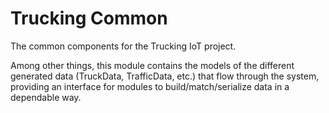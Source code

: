 # Trucking Common

The common components for the Trucking IoT project.

Among other things, this module contains the models of the different generated data (TruckData, TrafficData, etc.)
that flow through the system, providing an interface for modules to build/match/serialize data in a dependable way.  